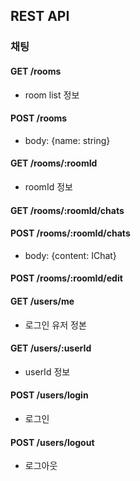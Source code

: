 ## REST API

### 채팅

#### GET /rooms
- room list 정보

#### POST /rooms
- body: {name: string}

#### GET /rooms/:roomId
- roomId 정보

#### GET /rooms/:roomId/chats

#### POST /rooms/:roomId/chats
- body: {content: IChat}

#### POST /rooms/:roomId/edit

#### GET /users/me
- 로그인 유저 정본

#### GET /users/:userId
- userId 정보

#### POST /users/login
- 로그인 

#### POST /users/logout
- 로그아웃




